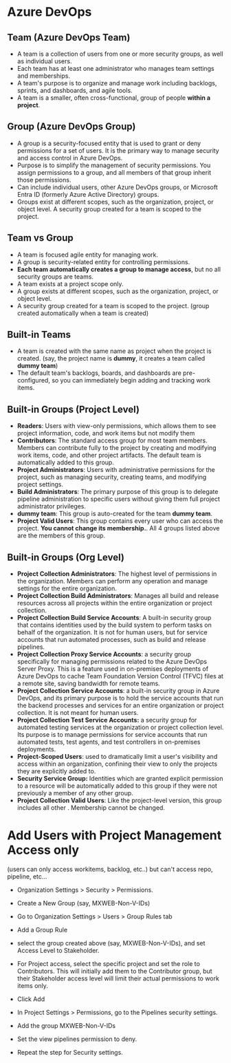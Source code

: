 # Azure DevOps

## Team (Azure DevOps Team)
- A team is a collection of users from one or more security groups, as well as individual users.
- Each team has at least one administrator who manages team settings and memberships.
- A team's purpose is to organize and manage work including backlogs, sprints, and dashboards, and agile tools.
- A team is a smaller, often cross-functional, group of people **within a project**.

## Group (Azure DevOps Group)
- A group is a security-focused entity that is used to grant or deny permissions for a set of users. It is the primary way to manage security and access control in Azure DevOps.
- Purpose is to simplify the management of security permissions. You assign permissions to a group, and all members of that group inherit those permissions.
- Can include individual users, other Azure DevOps groups, or Microsoft Entra ID (formerly Azure Active Directory) groups.
- Groups exist at different scopes, such as the organization, project, or object level. A security group created for a team is scoped to the project.

## Team vs Group
- A team is focused agile entity for managing work.
- A group is security-related entity for controlling permissions.
- **Each team automatically creates a group to manage access**, but no all security groups are teams.
- A team exists at a project scope only.
- A group exists at different scopes, such as the organization, project, or object level.
- A security group created for a team is scoped to the project. (group created automatically when a team is created)

## Built-in Teams
- A team is created with the same name as project when the project is created. (say, the project name is **dummy**, it creates a team called **dummy team**)
- The default team's backlogs, boards, and dashboards are pre-configured, so you can immediately begin adding and tracking work items.

## Built-in Groups (Project Level)
- **Readers**: Users with view-only permissions, which allows them to see project information, code, and work items but not modify them
- **Contributors**: The standard access group for most team members. Members can contribute fully to the project by creating and modifying work items, code, and other project artifacts. The default team is automatically added to this group.
- **Project Administrators**:  Users with administrative permissions for the project, such as managing security, creating teams, and modifying project settings.
- **Build Administrators**:  The primary purpose of this group is to delegate pipeline administration to specific users without giving them full project administrator privileges.
- **dummy team**: This group is auto-created for the team **dummy team**.
- **Project Valid Users**: This group contains every user who can access the project. **You cannot change its membership.**. All 4 groups listed above are the members of this group.

## Built-in Groups (Org Level)
- **Project Collection Administrators**: The highest level of permissions in the organization. Members can perform any operation and manage settings for the entire organization.
- **Project Collection Build Administrators**: Manages all build and release resources across all projects within the entire organization or project collection.
- **Project Collection Build Service Accounts**: A built-in security group that contains identities used by the build system to perform tasks on behalf of the organization. It is not for human users, but for service accounts that run automated processes, such as build and release pipelines.
- **Project Collection Proxy Service Accounts**: a security group specifically for managing permissions related to the Azure DevOps Server Proxy. This is a feature used in on-premises deployments of Azure DevOps to cache Team Foundation Version Control (TFVC) files at a remote site, saving bandwidth for remote teams.
- **Project Collection Service Accounts**: a built-in security group in Azure DevOps, and its primary purpose is to hold the service accounts that run the backend processes and services for an entire organization or project collection. It is not meant for human users.
- **Project Collection Test Service Accounts:** a security group for automated testing services at the organization or project collection level. Its purpose is to manage permissions for service accounts that run automated tests, test agents, and test controllers in on-premises deployments.
- **Project-Scoped Users**: used to dramatically limit a user's visibility and access within an organization, confining their view to only the projects they are explicitly added to.
- **Security Service Group:** Identities which are granted explicit permission to a resource will be automatically added to this group if they were not previously a member of any other group.
- **Project Collection Valid Users**: Like the project-level version, this group includes all other . Membership cannot be changed.


# Add Users with Project Management Access only
(users can only access workitems, backlog, etc..) but can't access repo, pipeline, etc...

- Organization Settings > Security > Permissions.

- Create a New Group (say, MXWEB-Non-V-IDs)

- Go to Organization Settings > Users > Group Rules tab

- Add a Group Rule

- select the group created above (say, MXWEB-Non-V-IDs), and set Access Level to Stakeholder.

- For Project access, select the specific project and set the role to Contributors. This will initially add them to the Contributor group, but their Stakeholder access level will limit their actual permissions to work items only.

- Click Add

- In Project Settings > Permissions, go to the Pipelines security settings.

- Add the group MXWEB-Non-V-IDs

- Set the view pipelines permission to deny.

- Repeat the step for Security settings. 

